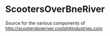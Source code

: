 # ScootersOverBneRiver
Source for the various components of http://scootersbneriver.coolshitindustries.com

